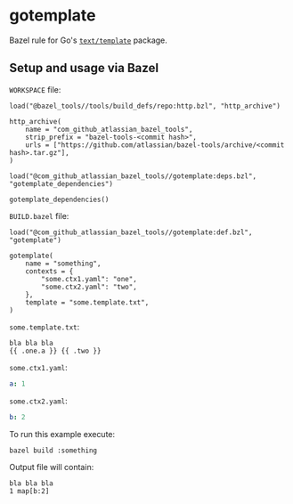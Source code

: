# gotemplate

Bazel rule for Go's [`text/template`](https://golang.org/pkg/text/template/) package.

## Setup and usage via Bazel

`WORKSPACE` file:
```bzl
load("@bazel_tools//tools/build_defs/repo:http.bzl", "http_archive")

http_archive(
    name = "com_github_atlassian_bazel_tools",
    strip_prefix = "bazel-tools-<commit hash>",
    urls = ["https://github.com/atlassian/bazel-tools/archive/<commit hash>.tar.gz"],
)

load("@com_github_atlassian_bazel_tools//gotemplate:deps.bzl", "gotemplate_dependencies")

gotemplate_dependencies()
```

`BUILD.bazel` file:
```bzl
load("@com_github_atlassian_bazel_tools//gotemplate:def.bzl", "gotemplate")

gotemplate(
    name = "something",
    contexts = {
        "some.ctx1.yaml": "one",
        "some.ctx2.yaml": "two",
    },
    template = "some.template.txt",
)
```

`some.template.txt`:
```text
bla bla bla
{{ .one.a }} {{ .two }}
```
`some.ctx1.yaml`:
```yaml
a: 1
```
`some.ctx2.yaml`:
```yaml
b: 2
```
To run this example execute:
```console
bazel build :something
```
Output file will contain:
```text
bla bla bla
1 map[b:2]
```
